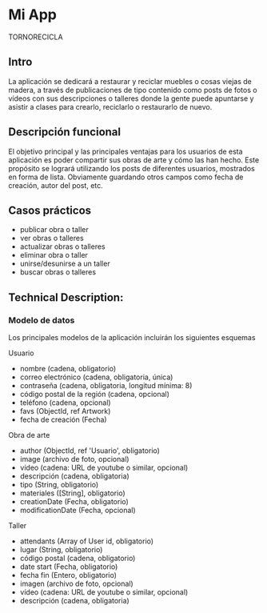 # Mi App

TORNORECICLA

## Intro

La aplicación se dedicará a restaurar y reciclar muebles o cosas viejas de madera, a través de publicaciones de tipo contenido como posts de fotos o vídeos con sus descripciones o talleres donde la gente puede apuntarse y asistir a clases para crearlo, reciclarlo o restaurarlo de nuevo.

## Descripción funcional

El objetivo principal y las principales ventajas para los usuarios de esta aplicación es poder compartir sus obras de arte y cómo las han hecho.
Este propósito se logrará utilizando los posts de diferentes usuarios, mostrados en forma de lista. Obviamente guardando otros campos como fecha de creación, autor del post, etc.

## Casos prácticos
- publicar obra o taller
- ver obras o talleres
- actualizar obras o talleres
- eliminar obra o taller
- unirse/desunirse a un taller
- buscar obras o talleres

## Technical Description:

### Modelo de datos

Los principales modelos de la aplicación incluirán los siguientes esquemas

Usuario
- nombre (cadena, obligatorio)
- correo electrónico (cadena, obligatoria, única)
- contraseña (cadena, obligatoria, longitud mínima: 8)
- código postal de la región (cadena, opcional)
- teléfono (cadena, opcional)
- favs (ObjectId, ref Artwork)
- fecha de creación (Fecha)

Obra de arte 
- author (ObjectId, ref 'Usuario', obligatorio)
- image (archivo de foto, opcional)
- vídeo (cadena: URL de youtube o similar, opcional)
- descripción (cadena, obligatoria)
- tipo (String, obligatorio)
- materiales ([String], obligatorio)
- creationDate (Fecha, obligatorio)
- modificationDate (Fecha, opcional)

Taller 
- attendants (Array of User id, obligatorio)
- lugar (String, obligatorio)
- código postal (cadena, obligatorio)
- date start (Fecha, obligatorio)
- fecha fin (Entero, obligatorio)
- imagen (archivo de foto, opcional)
- vídeo (cadena: URL de youtube o similar, opcional)
- descripción (cadena, obligatoria)


